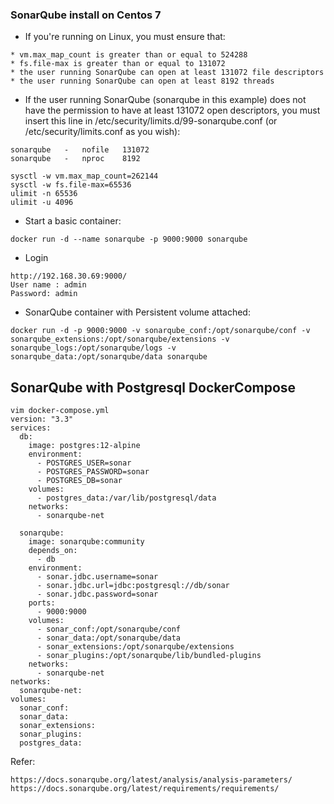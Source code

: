 ### SonarQube install on Centos 7

* If you're running on Linux, you must ensure that:

```
* vm.max_map_count is greater than or equal to 524288
* fs.file-max is greater than or equal to 131072
* the user running SonarQube can open at least 131072 file descriptors
* the user running SonarQube can open at least 8192 threads
```

* If the user running SonarQube (sonarqube in this example) does not have the permission to have at least 131072 open descriptors, you must insert this line in /etc/security/limits.d/99-sonarqube.conf (or /etc/security/limits.conf as you wish):

```
sonarqube   -   nofile   131072
sonarqube   -   nproc    8192
```

```
sysctl -w vm.max_map_count=262144
sysctl -w fs.file-max=65536
ulimit -n 65536
ulimit -u 4096
```
* Start a basic container:

`docker run -d --name sonarqube -p 9000:9000 sonarqube`

* Login
```
http://192.168.30.69:9000/
User name : admin
Password: admin
```

* SonarQube container with Persistent volume attached:

`docker run -d -p 9000:9000 -v sonarqube_conf:/opt/sonarqube/conf -v sonarqube_extensions:/opt/sonarqube/extensions -v sonarqube_logs:/opt/sonarqube/logs -v sonarqube_data:/opt/sonarqube/data sonarqube`


## SonarQube with Postgresql DockerCompose

```
vim docker-compose.yml
version: "3.3"
services:
  db:
    image: postgres:12-alpine
    environment:
      - POSTGRES_USER=sonar
      - POSTGRES_PASSWORD=sonar
      - POSTGRES_DB=sonar
    volumes:
      - postgres_data:/var/lib/postgresql/data
    networks:
      - sonarqube-net

  sonarqube:
    image: sonarqube:community
    depends_on:
      - db
    environment:
      - sonar.jdbc.username=sonar
      - sonar.jdbc.url=jdbc:postgresql://db/sonar
      - sonar.jdbc.password=sonar
    ports:
      - 9000:9000
    volumes:
      - sonar_conf:/opt/sonarqube/conf
      - sonar_data:/opt/sonarqube/data
      - sonar_extensions:/opt/sonarqube/extensions
      - sonar_plugins:/opt/sonarqube/lib/bundled-plugins
    networks:
      - sonarqube-net
networks:
  sonarqube-net:
volumes:
  sonar_conf:
  sonar_data:
  sonar_extensions:
  sonar_plugins:
  postgres_data:
```

Refer: 


```
https://docs.sonarqube.org/latest/analysis/analysis-parameters/
https://docs.sonarqube.org/latest/requirements/requirements/
```
